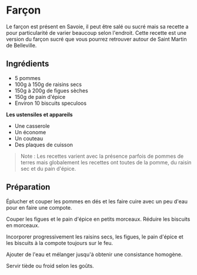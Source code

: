 # Farçon

Le farçon est présent en Savoie, il peut être salé ou sucré mais sa recette a pour particularité de varier beaucoup selon l'endroit. Cette recette est une version du farçon sucré que vous pourrez retrouver autour de Saint Martin de Belleville.

## Ingrédients

* 5 pommes
* 100g à 150g de raisins secs
* 150g à 200g de figues sèches
* 150g de pain d'épice
* Environ 10 biscuits speculoos

__Les ustensiles et appareils__

* Une casserole
* Un économe
* Un couteau
* Des plaques de cuisson

> Note : Les recettes varient avec la présence parfois de pommes de terres mais globalement les recettes ont toutes de la pomme, du raisin sec et du pain d'épice.

## Préparation

Éplucher et couper les pommes en dés et les faire cuire avec un peu d'eau pour en faire une compote.

Couper les figues et le pain d'épice en petits morceaux. Réduire les biscuits en morceaux.

Incorporer progressivement les raisins secs, les figues, le pain d'épice et les biscuits à la compote toujours sur le feu.

Ajouter de l'eau et mélanger jusqu'à obtenir une consistance homogène.

Servir tiède ou froid selon les goûts.
